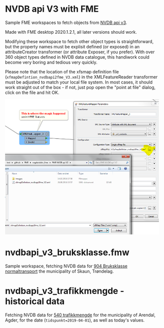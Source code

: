 NVDB api V3 with FME
===============
Sample FME workspaces to fetch objects from [NVDB api v3](https://nvdbapiles-v3.atlas.vegvesen.no/dokumentasjon/). 

Made with FME desktop 2020.1.2.1, all later versions should work. 

Modifying these workspace to fetch other object types is straightforward, but the property names must be explisit defined (or exposed) in an attributeCreator transformer (or attribute Exposer, if you prefer). With over 360 object types defined in NVDB data catalogue, this handiwork could become very boring and tedious very quickly. 

Please note that the location of the xfsmap definition file (`xfmapDefintion_nvdbapi2fme_V3.xml`) in the XMLFeatureReader transformer must be adjusted to match your local file system. In most cases, it should work straight out of the box - if not, just pop open the "point at file" dialog, click on the file and hit OK.

![Locate xfmapfile in XML Feature M](/images/locate_xfmapfile.PNG)
 
# nvdbapi_v3_bruksklasse.fmw

Sample workspace, fetching NVDB data for  [904 Bruksklasse normaltransport](https://datakatalogen.vegdata.no/904-Bruksklasse,%20normaltransport) the municipality of Skaun, Trøndelag. 

# nvdbapi_v3_trafikkmengde - historical data

Fetching NVDB data for  [540 trafikkmengde](https://datakatalogen.vegdata.no/540-Trafikkmengde) for the municipality of Arendal, Agder, for the date (`tidspunkt=2019-04-01`), as well as today's values. 

